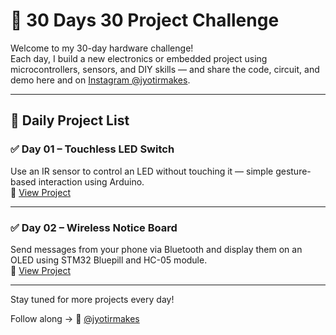 # 🚀 30 Days 30 Project Challenge

Welcome to my 30-day hardware challenge!  
Each day, I build a new electronics or embedded project using microcontrollers, sensors, and DIY skills — and share the code, circuit, and demo here and on [Instagram @jyotirmakes](https://instagram.com/jyotirmakes).

---

## 📅 Daily Project List

### ✅ Day 01 – Touchless LED Switch
Use an IR sensor to control an LED without touching it — simple gesture-based interaction using Arduino.  
🔗 [View Project](./Day01_Touchless_LED_Switch)

---

### ✅ Day 02 – Wireless Notice Board
Send messages from your phone via Bluetooth and display them on an OLED using STM32 Bluepill and HC-05 module.  
🔗 [View Project](./Day02_Wireless_Notice_Board)

---

Stay tuned for more projects every day!

Follow along → 📸 [@jyotirmakes](https://www.instagram.com/jyotirmakes?igsh=dXhyYWc5bWsyMWgw)
